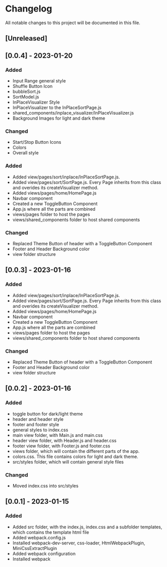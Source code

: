 # Changelog

All notable changes to this project will be documented in this file.

## [Unreleased]

## [0.0.4] - 2023-01-20

### Added
- Input Range general style
- Shuffle Button Icon
- bubbleSort.js
- SortModel.js
- InPlaceVisualizer Style
- InPlaceVisualizer to the InPlaceSortPage.js
- shared_components/inplace_visualizer/InPlaceVisualizer.js
- Background Images for light and dark theme

### Changed
- Start/Stop Button Icons
- Colors
- Overall style

### Added
- Added view/pages/sort/inplace/InPlaceSortPage.js. 
- Added view/pages/sort/SortPage.js. Every Page inherits from this class and overides its createVisualizer method.
- Added views/pages/home/HomePage.js
- Navbar component
- Created a new ToggleButton Component 
- App.js where all the parts are combined
- views/pages folder to host the pages
- views/shared_components folder to host shared components 

### Changed
- Replaced Theme Button of header with a ToggleButton Component
- Footer and Header Background color
- view folder structure

## [0.0.3] - 2023-01-16

### Added
- Added view/pages/sort/inplace/InPlaceSortPage.js. 
- Added view/pages/sort/SortPage.js. Every Page inherits from this class and overides its createVisualizer method.
- Added views/pages/home/HomePage.js
- Navbar component
- Created a new ToggleButton Component 
- App.js where all the parts are combined
- views/pages folder to host the pages
- views/shared_components folder to host shared components 

### Changed
- Replaced Theme Button of header with a ToggleButton Component
- Footer and Header Background color
- view folder structure

## [0.0.2] - 2023-01-16

### Added
- toggle button for dark/light theme
- header and header style
- footer and footer style
- general styles to index.css
- main view folder, with Main.js and main.css
- header view folder, with Header.js and header.css
- footer view folder, with Footer.js and footer.css
- views folder, which will contain the different parts of the app.
- colors.css. This file contains colors for light and dark theme.
- src/styles folder, which will contain general style files

### Changed
- Moved index.css into src/styles

## [0.0.1] - 2023-01-15

### Added
- Added src folder, with the index.js, index.css and a subfolder templates, which contains the template html file
- Added webpack.config.js
- Installed webpack-dev-server, css-loader, HtmlWebpackPlugin, MiniCssExtractPlugin
- Added webpack configuration
- Installed webpack